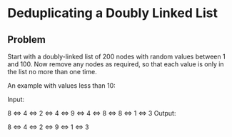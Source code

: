 # Deduplicating a Doubly Linked List

## Problem

Start with a doubly-linked list of 200 nodes with random values between 1 and 100. Now remove any nodes as required, so that each value is only in the list no more than one time.

An example with values less than 10:

Input:

 8 <=> 4 <=> 2 <=> 4 <=> 9 <=> 4 <=> 8 <=> 8 <=> 1 <=> 3
Output:

 8 <=> 4 <=> 2 <=> 9 <=> 1 <=> 3
